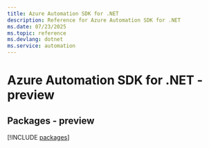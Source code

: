 ```yaml
---
title: Azure Automation SDK for .NET
description: Reference for Azure Automation SDK for .NET
ms.date: 07/23/2025
ms.topic: reference
ms.devlang: dotnet
ms.service: automation
---
```

# Azure Automation SDK for .NET - preview
## Packages - preview
[!INCLUDE [packages](automation-index.md)]